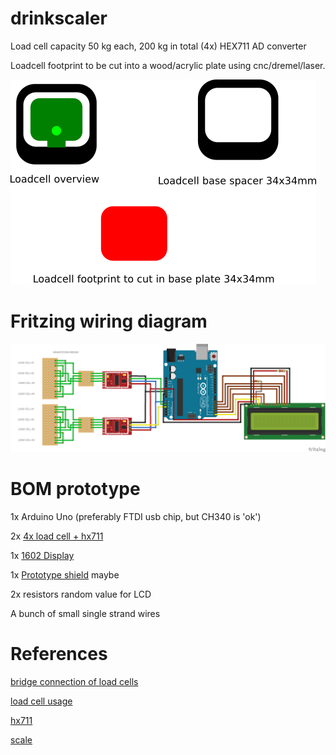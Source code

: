 # drinkscaler

Load cell capacity 50 kg each, 200 kg in total (4x)
HEX711 AD converter

Loadcell footprint to be cut into a wood/acrylic plate using cnc/dremel/laser.

![Loadcell footprint](loadcell_footprint.png)



# Fritzing wiring diagram
![Fritzing wiring](digiscale_bb.png)

# BOM prototype

1x Arduino Uno (preferably FTDI usb chip, but CH340 is 'ok')

2x [4x load cell + hx711](https://www.aliexpress.com/item/32981802410.html?spm=a2g0s.9042311.0.0.27424c4dcAwWqs)

1x [1602 Display](https://www.dx.com/p/16-x-2-character-lcd-display-module-with-blue-backlight-2013778#.XTv7mJP7TBI)

1x [Prototype shield](https://www.ebay.com/itm/Prototype-Screw-Shield-Board-Kit-Arduino-UNO-R3-2-54mm-Mini-Terminal-Block-/191399694481?ef_id=CjwKCAjw7O_pBRA3EiwA_lmtfhlYqDaJ3_tEGVa5Q3yl_QX9KyYBRGa-oc95scV17OnwxOxEGQlQdhoCR54QAvD_BwE:G:s) maybe

2x resistors random value for LCD

A bunch of small single strand wires

# References

[bridge connection of load cells](https://www.tindie.com/products/lpaseen/load-cell-bridge-for-hx711-pcb-only/)

[load cell usage](https://www.youtube.com/watch?v=S12Mp8gDJmI)

[hx711](https://electronics.stackexchange.com/questions/278035/has-anyone-worked-with-hx711-load-cell-amplifier-weighting-sensor-through-ardu)

[scale](https://www.instructables.com/id/Arduino-Bathroom-Scale-With-50-Kg-Load-Cells-and-H/)